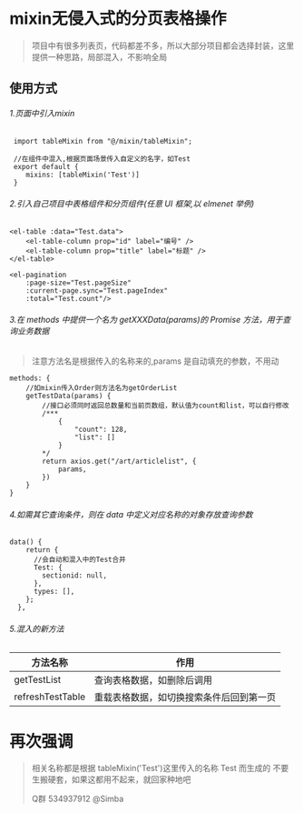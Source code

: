# mixin无侵入式的分页表格操作
> 项目中有很多列表页，代码都差不多，所以大部分项目都会选择封装，这里提供一种思路，局部混入，不影响全局

## 使用方式

###### 1.页面中引入mixin
```
 import tableMixin from "@/mixin/tableMixin";

 //在组件中混入,根据页面场景传入自定义的名字，如Test
 export default {
    mixins: [tableMixin('Test')]
 }
```

###### 2.引入自己项目中表格组件和分页组件(任意 UI 框架,以 elmenet 举例)
```
<el-table :data="Test.data">
    <el-table-column prop="id" label="编号" />
    <el-table-column prop="title" label="标题" />
</el-table>

<el-pagination
    :page-size="Test.pageSize"
    :current-page.sync="Test.pageIndex"
    :total="Test.count"/>
```

###### 3.在 methods 中提供一个名为 getXXXData(params)的 Promise 方法，用于查询业务数据
> 注意方法名是根据传入的名称来的,params 是自动填充的参数，不用动

```
methods: {
    //如mixin传入Order则方法名为getOrderList
    getTestData(params) {
        //接口必须同时返回总数量和当前页数组，默认值为count和list，可以自行修改
        /***
            {
                "count": 128, 
                "list": []
            }
        */
        return axios.get("/art/articlelist", {
            params,
        })
    }
}
```

###### 4.如需其它查询条件，则在 data 中定义对应名称的对象存放查询参数
```
data() {
    return {
      //会自动和混入中的Test合并
      Test: {
        sectionid: null,
      },
      types: [],
    };
  },
```

###### 5.混入的新方法

| 方法名称         | 作用                                     |
| ---------------- | ---------------------------------------- |
| getTestList      | 查询表格数据，如删除后调用               |
| refreshTestTable | 重载表格数据，如切换搜索条件后回到第一页 |

# 再次强调

> 相关名称都是根据 tableMixin('Test')这里传入的名称 Test 而生成的
> 不要生搬硬套，如果这都用不起来，就回家种地吧<div></div>
> Q群 534937912 @Simba

